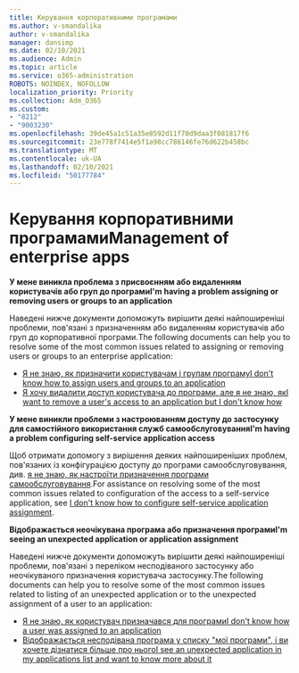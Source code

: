 ```yaml
---
title: Керування корпоративними програмами
ms.author: v-smandalika
author: v-smandalika
manager: dansimp
ms.date: 02/10/2021
ms.audience: Admin
ms.topic: article
ms.service: o365-administration
ROBOTS: NOINDEX, NOFOLLOW
localization_priority: Priority
ms.collection: Adm_O365
ms.custom:
- "8212"
- "9003230"
ms.openlocfilehash: 39de45a1c51a35e8592d11f70d9daa3f081817f6
ms.sourcegitcommit: 23e778f7414e5f1a98cc786146fe76d622b458bc
ms.translationtype: MT
ms.contentlocale: uk-UA
ms.lasthandoff: 02/10/2021
ms.locfileid: "50177784"
---
```

# <a name="management-of-enterprise-apps"></a><span data-ttu-id="3fd2d-102">Керування корпоративними програмами</span><span class="sxs-lookup"><span data-stu-id="3fd2d-102">Management of enterprise apps</span></span>

<span data-ttu-id="3fd2d-103">**У мене виникла проблема з присвоєнням або видаленням користувачів або груп до програми**</span><span class="sxs-lookup"><span data-stu-id="3fd2d-103">**I'm having a problem assigning or removing users or groups to an application**</span></span>

<span data-ttu-id="3fd2d-104">Наведені нижче документи допоможуть вирішити деякі найпоширеніші проблеми, пов'язані з призначенням або видаленням користувачів або груп до корпоративної програми.</span><span class="sxs-lookup"><span data-stu-id="3fd2d-104">The following documents can help you to resolve some of the most common issues related to assigning or removing users or groups to an enterprise application:</span></span>

- [<span data-ttu-id="3fd2d-105">Я не знаю, як призначити користувачам і групам програму</span><span class="sxs-lookup"><span data-stu-id="3fd2d-105">I don't know how to assign users and groups to an application</span></span>](https://docs.microsoft.com/azure/active-directory/manage-apps/assign-user-or-group-access-portal)
- [<span data-ttu-id="3fd2d-106">Я хочу видалити доступ користувача до програми, але я не знаю, як</span><span class="sxs-lookup"><span data-stu-id="3fd2d-106">I want to remove a user's access to an application but I don't know how</span></span>](https://docs.microsoft.com/azure/active-directory/manage-apps/methods-for-removing-user-access)

<span data-ttu-id="3fd2d-107">**У мене виникли проблеми з настроюванням доступу до застосунку для самостійного використання служб самообслуговування**</span><span class="sxs-lookup"><span data-stu-id="3fd2d-107">**I'm having a problem configuring self-service application access**</span></span>

<span data-ttu-id="3fd2d-108">Щоб отримати допомогу з вирішення деяких найпоширеніших проблем, пов'язаних із конфігурацією доступу до програми самообслуговування, див. [я не знаю, як настроїти призначення програми самообслуговування](https://docs.microsoft.com/azure/active-directory/manage-apps/manage-self-service-access).</span><span class="sxs-lookup"><span data-stu-id="3fd2d-108">For assistance on resolving some of the most common issues related to configuration of the access to a self-service application, see [I don't know how to configure self-service application assignment](https://docs.microsoft.com/azure/active-directory/manage-apps/manage-self-service-access).</span></span>

<span data-ttu-id="3fd2d-109">**Відображається неочікувана програма або призначення програми**</span><span class="sxs-lookup"><span data-stu-id="3fd2d-109">**I'm seeing an unexpected application or application assignment**</span></span>

<span data-ttu-id="3fd2d-110">Наведені нижче документи допоможуть вирішити деякі найпоширеніші проблеми, пов'язані з переліком несподіваного застосунку або неочікуваного призначення користувача застосунку.</span><span class="sxs-lookup"><span data-stu-id="3fd2d-110">The following documents can help you to resolve some of the most common issues related to listing of an unexpected application or to the unexpected assignment of a user to an application:</span></span>

- [<span data-ttu-id="3fd2d-111">Я не знаю, як користувач призначався для програми</span><span class="sxs-lookup"><span data-stu-id="3fd2d-111">I don't know how a user was assigned to an application</span></span>](https://docs.microsoft.com/azure/active-directory/manage-apps/ways-users-get-assigned-to-applications)
- [<span data-ttu-id="3fd2d-112">Відображається несподівана програма у списку "мої програми", і ви хочете дізнатися більше про нього</span><span class="sxs-lookup"><span data-stu-id="3fd2d-112">I see an unexpected application in my applications list and want to know more about it</span></span>](https://docs.microsoft.com/azure/active-directory/manage-apps/application-types)












